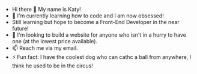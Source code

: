 - Hi there 👋 My name is Katy!
- 🌱 I'm currently learning how to code and I am now obsessed!
- Still learning but hope to become a Front-End Developer in the near future!
- 👯 I'm looking to build a website for anyone who isn't in a hurry to have one (at the lowest price available).
- 📫 Reach me via my email.
- ⚡ Fun fact: I have the coolest dog who can cathc a ball from anywhere, I think he used to be in the circus!

<!--
**KSaldinger/KSaldinger** is a ✨ _special_ ✨ repository because its `README.md` (this file) appears on your GitHub profile.

Here are some ideas to get you started:

- 🔭 I’m currently working on ...
- 🌱 I’m currently learning ...
- 👯 I’m looking to collaborate on ...
- 🤔 I’m looking for help with ...
- 💬 Ask me about ...
- 📫 How to reach me: ...
- 😄 Pronouns: ...
- ⚡ Fun fact: ...
-->
